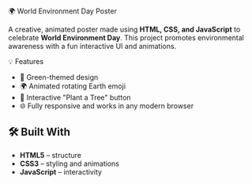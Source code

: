 🌍 World Environment Day Poster

A creative, animated poster made using **HTML, CSS, and JavaScript** to celebrate **World Environment Day**. 
This project promotes environmental awareness with a fun interactive UI and animations.

💡 Features

- 🌱 Green-themed design
- 🌍 Animated rotating Earth emoji
- 🎉 Interactive "Plant a Tree" button
- 🌐 Fully responsive and works in any modern browser

## 🛠️ Built With

- **HTML5** – structure
- **CSS3** – styling and animations
- **JavaScript** – interactivity



